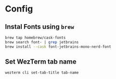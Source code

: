 # Config

## Instal Fonts using `brew` 

```sh 
brew tap homebrew/cask-fonts
brew search font- | grep jetbrains
brew install --cask font-jetbrains-mono-nerd-font
```

## Set WezTerm tab name
```sh
wezterm cli set-tab-title tab-name
```
